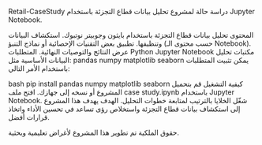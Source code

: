 Retail-CaseStudy
دراسة حالة لمشروع تحليل بيانات قطاع التجزئة باستخدام Jupyter Notebook.

المحتوى
تحليل بيانات قطاع التجزئة باستخدام بايثون وجوبيتر نوتبوك.
استكشاف البيانات وتنظيفها.
تطبيق بعض التقنيات الإحصائية أو نماذج التنبؤ (حسب محتوى الـ Notebook).
عرض النتائج والتوصيات النهائية.
المتطلبات
Python
Jupyter Notebook
مكتبات تحليل البيانات الأساسية مثل:
pandas
numpy
matplotlib
seaborn
يمكن تثبيت المتطلبات باستخدام الأمر التالي:

bash
pip install pandas numpy matplotlib seaborn
كيفية التشغيل
قم بتحميل المشروع أو نسخه إلى جهازك.
افتح ملف case study.ipynb باستخدام Jupyter Notebook.
شغّل الخلايا بالترتيب لمتابعة خطوات التحليل.
الهدف
يهدف هذا المشروع إلى استكشاف بيانات قطاع التجزئة واستخلاص رؤى تساعد في تحسين الأداء واتخاذ قرارات أفضل.

حقوق الملكية
تم تطوير هذا المشروع لأغراض تعليمية وبحثية.
